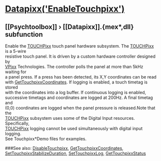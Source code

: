 # [Datapixx('EnableTouchpixx')](Datapixx-EnableTouchpixx) 
## [[Psychtoolbox]] &#8250; [[Datapixx]].{mex*,dll} subfunction


Enable the [TOUCHPixx](TOUCHPixx) touch panel hardware subsystem. The [TOUCHPixx](TOUCHPixx) is a 5-wire  
resistive touch panel. It is driven by a custom hardware controller designed by  
[VPixx](VPixx) Technologies. The controller polls the panel at more than 5kHz waiting for  
a panel press. If a press has been detected, its X,Y coordinates can be read  
with [GetTouchpixxCoordinates](GetTouchpixxCoordinates). If logging is enabled, a touch timetag is stored  
with the coordinates into a log buffer. If continuous logging is enabled,  
successive timetags and coordinates are logged at 200Hz. A final timetag and  
(0,0) coordinates are logged when the panel pressure is released.Note that the  
[TOUCHPixx](TOUCHPixx) subsystem uses some of the Digital Input resources. Specifically,  
[TOUCHPixx](TOUCHPixx) logging cannot be used simultaneously with digital input logging.  
See Touchpixx\*Demo files for examples.  
  


###See also:
[DisableTouchpixx](Datapixx-DisableTouchpixx), [GetTouchpixxCoordinates](Datapixx-GetTouchpixxCoordinates), [SetTouchpixxStabilizeDuration](Datapixx-SetTouchpixxStabilizeDuration), [SetTouchpixxLog](Datapixx-SetTouchpixxLog), [GetTouchpixxStatus](Datapixx-GetTouchpixxStatus)
